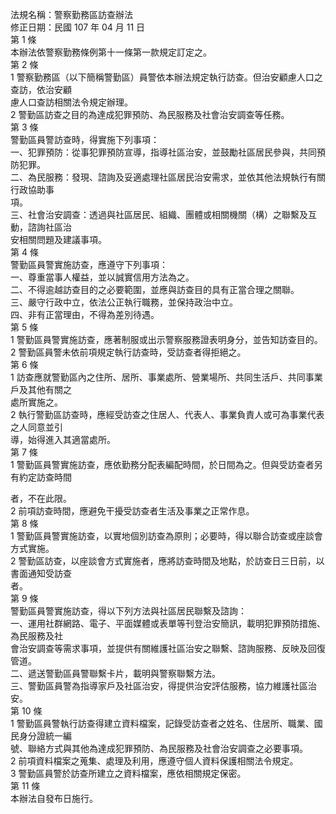 法規名稱：警察勤務區訪查辦法  
修正日期：民國 107 年 04 月 11 日  
第 1 條  
本辦法依警察勤務條例第十一條第一款規定訂定之。  
第 2 條  
1 警察勤務區（以下簡稱警勤區）員警依本辦法規定執行訪查。但治安顧慮人口之查訪，依治安顧  
慮人口查訪相關法令規定辦理。  
2 警勤區訪查之目的為達成犯罪預防、為民服務及社會治安調查等任務。  
第 3 條  
警勤區員警訪查時，得實施下列事項：  
一、犯罪預防：從事犯罪預防宣導，指導社區治安，並鼓勵社區居民參與，共同預防犯罪。  
二、為民服務：發現、諮詢及妥適處理社區居民治安需求，並依其他法規執行有關行政協助事  
項。  
三、社會治安調查：透過與社區居民、組織、團體或相關機關（構）之聯繫及互動，諮詢社區治  
安相關問題及建議事項。  
第 4 條  
警勤區員警實施訪查，應遵守下列事項：  
一、尊重當事人權益，並以誠實信用方法為之。  
二、不得逾越訪查目的之必要範圍，並應與訪查目的具有正當合理之關聯。  
三、嚴守行政中立，依法公正執行職務，並保持政治中立。  
四、非有正當理由，不得為差別待遇。  
第 5 條  
1 警勤區員警實施訪查，應著制服或出示警察服務證表明身分，並告知訪查目的。  
2 警勤區員警未依前項規定執行訪查時，受訪查者得拒絕之。  
第 6 條  
1 訪查應就警勤區內之住所、居所、事業處所、營業場所、共同生活戶、共同事業戶及其他有關之  
處所實施之。  
2 執行警勤區訪查時，應經受訪查之住居人、代表人、事業負責人或可為事業代表之人同意並引  
導，始得進入其適當處所。  
第 7 條  
1 警勤區員警實施訪查，應依勤務分配表編配時間，於日間為之。但與受訪查者另有約定訪查時間  


者，不在此限。  
2 前項訪查時間，應避免干擾受訪查者生活及事業之正常作息。  
第 8 條  
1 警勤區員警實施訪查，以實地個別訪查為原則；必要時，得以聯合訪查或座談會方式實施。  
2 警勤區訪查，以座談會方式實施者，應將訪查時間及地點，於訪查日三日前，以書面通知受訪查  
者。  
第 9 條  
警勤區員警實施訪查，得以下列方法與社區居民聯繫及諮詢：  
一、運用社群網路、電子、平面媒體或表單等刊登治安簡訊，載明犯罪預防措施、為民服務及社  
會治安調查等需求事項，並提供有關維護社區治安之聯繫、諮詢服務、反映及回復管道。  
二、遞送警勤區員警聯繫卡片，載明與警察聯繫方法。  
三、警勤區員警為指導家戶及社區治安，得提供治安評估服務，協力維護社區治安。  
第 10 條  
1 警勤區員警執行訪查得建立資料檔案，記錄受訪查者之姓名、住居所、職業、國民身分證統一編  
號、聯絡方式與其他為達成犯罪預防、為民服務及社會治安調查之必要事項。  
2 前項資料檔案之蒐集、處理及利用，應遵守個人資料保護相關法令規定。  
3 警勤區員警於訪查所建立之資料檔案，應依相關規定保密。  
第 11 條  
本辦法自發布日施行。  


